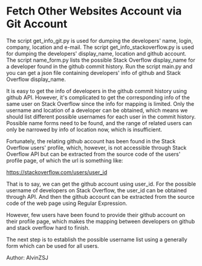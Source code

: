 # Fetch Other Websites Account via Git Account
The script get_info_git.py is used for dumping the developers' name, login, company, location and e-mail.
The script get_info_stackoverflow.py is used for dumping the developers' display_name, location and github account.
The script name_form.py lists the possible Stack Overflow display_name for a developer found in the github commit history.
Run the script main.py and you can get a json file containing developers' info of github and Stack Overflow display_name.

It is easy to get the info of developers in the github commit history using github API. However, it's complicated to get the corresponding info of the same user on Stack Overflow since the info for mapping is limited. Only the username and location of a developer can be obtained, which means we should list different possible usernames for each user in the commit history. Possible name forms need to be found, and the range of related users can only be narrowed by info of location now, which is insufficient.

Fortunately, the relating github account has been found in the Stack Overflow users' profile, which, however, is not accessible through Stack Overflow API but can be extracted from the source code of the users' profile page, of which the url is something like:

https://stackoverflow.com/users/user_id

That is to say, we can get the github account using user_id. For the possible username of developers on Stack Overflow, the user_id can be obtained through API. And then the github account can be extracted from the source code of the web page using Regular Expression.

However, few users have been found to provide their github account on their profile page, which makes the mapping between developers on github and stack overflow hard to finish.

The next step is to establish the possible username list using a generally form which can be used for all users.

Author: AlvinZSJ
